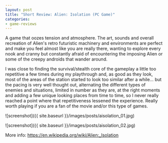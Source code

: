 ```yaml
---
layout: post
title: "Short Review: Alien: Isolation (PC Game)"
categories:
- game-reviews
---
```


<p>
A game that oozes tension and atmosphere. The art, sounds and overall recreation of Alien's retro futuristic machinery and environments are perfect and make you feel almost like you are really there, wanting to explore every nook and cranny but constantly afraid of encountering the imposing Alien or some of the creepy androids that wander around.
</p>

<p>
I was close to finding the survival/stealth core of the gameplay a little too repetitive a few times during my playthrough and, as good as they look, most of the areas of the station started to look too similar after a while... but the pacing is very well thought out, alternating the different types of enemies and situations, limited in number as they are, at the right moments and adding a few unique looking places from time to time, so I never really reached a point where that repetitiveness lessened the experience. Really worth playing if you are a fan of the movie and/or this type of games.
</p>


![screenshot]({{ site.baseurl }}/images/posts/aisolation_01.jpg)

![screenshot]({{ site.baseurl }}/images/posts/aisolation_02.jpg)


<p>More info: <a href="https://en.wikipedia.org/wiki/Alien:_Isolation">https://en.wikipedia.org/wiki/Alien:_Isolation</a><p>